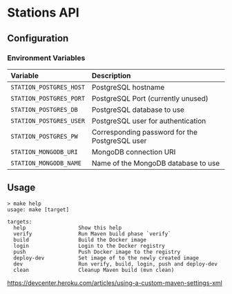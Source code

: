 # Stations API

## Configuration

### Environment Variables

| Variable                | Description                                    |
|:------------------------|:-----------------------------------------------|
| `STATION_POSTGRES_HOST` | PostgreSQL hostname                            |
| `STATION_POSTGRES_PORT` | PostgreSQL Port (currently unused)             |
| `STATION_POSTGRES_DB`   | PostgreSQL database to use                     |
| `STATION_POSTGRES_USER` | PostgreSQL user for authentication             |
| `STATION_POSTGRES_PW`   | Corresponding password for the PostgreSQL user |
| `STATION_MONGODB_URI`   | MongoDB connection URI                         |
| `STATION_MONGODB_NAME`  | Name of the MongoDB database to use            |

## Usage

```
> make help
usage: make [target]

targets:
  help                 Show this help
  verify               Run Maven build phase `verify`
  build                Build the Docker image
  login                Login to the Docker registry
  push                 Push Docker image to the registry
  deploy-dev           Set image of to the newly created image
  dev                  Run verify, build, login, push and deploy-dev
  clean                Cleanup Maven build (mvn clean)
```

https://devcenter.heroku.com/articles/using-a-custom-maven-settings-xml
